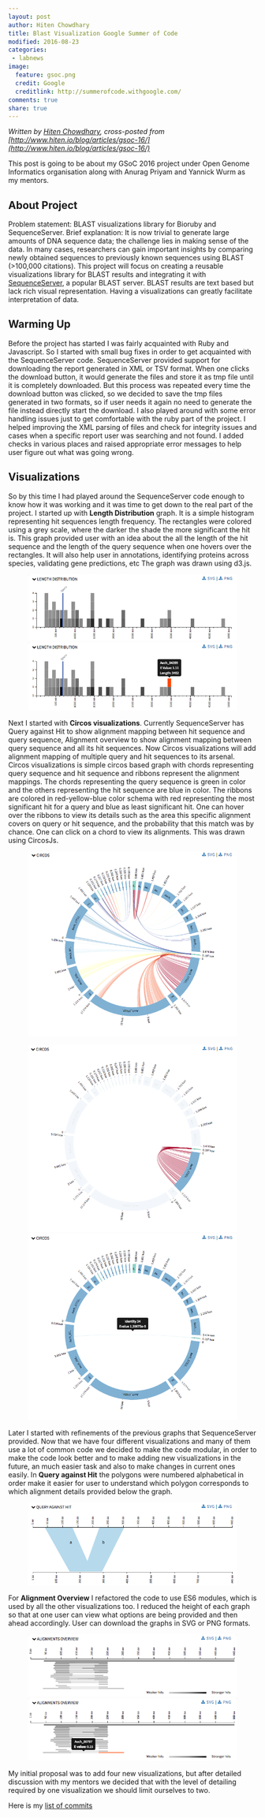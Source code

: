 ```yaml
---
layout: post
author: Hiten Chowdhary
title: Blast Visualization Google Summer of Code
modified: 2016-08-23
categories: 
 - labnews
image:
  feature: gsoc.png
  credit: Google
  creditlink: http://summerofcode.withgoogle.com/
comments: true
share: true
---
```


*Written by [Hiten Chowdhary](http://www.hiten.io/), cross-posted from [http://www.hiten.io/blog/articles/gsoc-16/](http://www.hiten.io/blog/articles/gsoc-16/)*

This post is going to be about my GSoC 2016 project under Open Genome Informatics
organisation along with Anurag Priyam and Yannick Wurm as my mentors.

## About Project
Problem statement: BLAST visualizations library for Bioruby and SequenceServer.
Brief explanation: It is now trivial to generate large amounts of DNA sequence data; the challenge lies in making sense of the data. In many cases, researchers can gain important insights by comparing newly obtained sequences to previously known sequences using BLAST (>100,000 citations). This project will focus on creating a reusable visualizations library for BLAST results and integrating it with [SequenceServer](http://sequenceserver.com), a popular BLAST server.
BLAST results are text based but lack rich visual representation. Having a visualizations can greatly facilitate interpretation of data.

## Warming Up
Before the project has started I was fairly acquainted with Ruby and Javascript. So I started with small bug fixes in order to get acquainted with the SequenceServer code. SequenceServer provided support for downloading the report generated in XML or TSV format. When one clicks the download button, it would generate the files and store it as tmp file until it is completely downloaded. But this process was repeated every time the download button was clicked, so we decided to save the tmp files generated in two formats, so if user needs it again no need to generate the file instead directly start the download. I also played around with some error handling issues just to get comfortable with the ruby part of the project. I helped improving the XML parsing of files and check for integrity issues and cases when a specific report user was searching and not found. I added checks in various places and raised appropriate error messages to help user figure out what was going wrong.

## Visualizations
So by this time I had played around the SequenceServer code enough to know how it was working and it was time to get down to the real part of the project. I started up with **Length Distribution** graph. It is  a simple histogram representing hit sequences length frequency. The rectangles were colored using a grey scale, where the darker the shade the more significant the hit is. This graph provided user with an idea about the all the length of the hit sequence and the length of the query sequence when one hovers over the rectangles. It will also help user in annotations, identifying proteins across species, validating gene predictions, etc The graph was drawn using d3.js.

<figure>
    <img src='/img/news/2016-08-23-hiten/length-final.png' alt='length-distribution' />
    <img src='/img/news/2016-08-23-hiten/length-hover.png' alt='length-distribution-hover' />
</figure>

Next I started with **Circos visualizations**. Currently SequenceServer has Query against Hit to show alignment mapping between hit sequence and query sequence, Alignment overview to show alignment mapping between query sequence and all its hit sequences. Now Circos visualizations will add alignment mapping of multiple query and hit sequences to its arsenal.  Circos visualizations is simple circos based graph with chords representing query sequence and hit sequence and ribbons represent the alignment mappings. The chords representing the query sequence is green in color and the others representing the hit sequence are blue in color. The ribbons are colored in red-yellow-blue color schema with red representing the most significant hit for a query and blue as least significant hit. One can hover over the ribbons to view its details such as the area this specific alignment covers on query or hit sequence, and the probability that this match was by chance. One can click on a  chord to view its alignments. This was drawn using CircosJs.

<figure>
    <img src='/img/news/2016-08-23-hiten/circos-final.png' alt='circos' />
</figure>
<figure class="half">
    <img src='/img/news/2016-08-23-hiten/circos-select.png' alt='circos-select' />
    <img src='/img/news/2016-08-23-hiten/circos-hover.png' alt='circos-hover' />
</figure>

Later I started with refinements of the previous graphs that SequenceServer provided. Now that we have four different visualizations and many of them use a lot of common code we decided to make the code modular, in order to make the code look better and to make adding new visualizations in the future, an much easier task  and also to make changes in current ones easily. In **Query against Hit** the polygons were numbered alphabetical in order make it easier for user to understand which polygon corresponds to which alignment details provided below the graph.

<figure>
    <img src='/img/news/2016-08-23-hiten/kablammo-final.png' alt='Query against Hit' />
</figure>

For **Alignment Overview** I refactored the code to use ES6 modules, which is used by all the other visualizations too. I reduced the height of each graph so that at one user can view what options are being provided and then ahead accordingly. User can download the graphs in SVG or PNG formats.

<figure>
    <img src='/img/news/2016-08-23-hiten/alignment-final.png' alt='alignment-overview' />
    <img src='/img/news/2016-08-23-hiten/alignment-hover.png' alt='alignment-overview-hover' />
</figure>

My initial proposal was to add four new visualizations, but after detailed discussion with my mentors we decided that with the level of detailing required by one visualization we should limit ourselves to two.

Here is my [list of commits](https://github.com/wurmlab/sequenceserver/commits/master?author=aniarya82)
